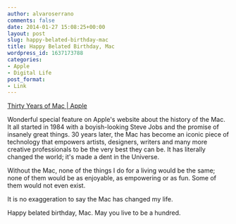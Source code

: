 ```yaml
---
author: alvaroserrano
comments: false
date: 2014-01-27 15:08:25+00:00
layout: post
slug: happy-belated-birthday-mac
title: Happy Belated Birthday, Mac
wordpress_id: 1637173788
categories:
- Apple
- Digital Life
post_format:
- Link
---
```


[Thirty Years of Mac | Apple](http://www.apple.com/30-years/)

Wonderful special feature on Apple's website about the history of the Mac. It all started in 1984 with a boyish-looking Steve Jobs and the promise of insanely great things. 30 years later, the Mac has become an iconic piece of technology that empowers artists, designers, writers and many more creative professionals to be the very best they can be. It has literally changed the world; it's made a dent in the Universe.

Without the Mac, none of the things I do for a living would be the same; none of them would be as enjoyable, as empowering or as fun. Some of them would not even exist.

It is no exaggeration to say the Mac has changed my life.

Happy belated birthday, Mac. May you live to be a hundred.

